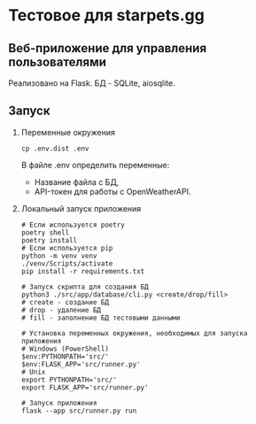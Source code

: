 # Тестовое для starpets.gg

## Веб-приложение для управления пользователями

Реализовано на Flask. БД - SQLite, aiosqlite.

## Запуск

1. Переменные окружения

   ```shell
   cp .env.dist .env
   ```
   В файле .env определить переменные:
    * Название файла с БД,
    * API-токен для работы с OpenWeatherAPI.

2. Локальный запуск приложения

   ```shell
   # Если используется poetry
   poetry shell
   poetry install                 
   # Если используется pip
   python -m venv venv
   ./venv/Scripts/activate
   pip install -r requirements.txt
   
   # Запуск скрипта для создания БД
   python3 ./src/app/database/cli.py <create/drop/fill>
   # create - создание БД
   # drop - удаление БД
   # fill - заполнение БД тестовыми данными
   
   # Установка переменных окружения, необходимых для запуска приложения
   # Windows (PowerShell)
   $env:PYTHONPATH='src/'
   $env:FLASK_APP='src/runner.py'
   # Unix
   export PYTHONPATH='src/'
   export FLASK_APP='src/runner.py'
   
   # Запуск приложения
   flask --app src/runner.py run
   ```